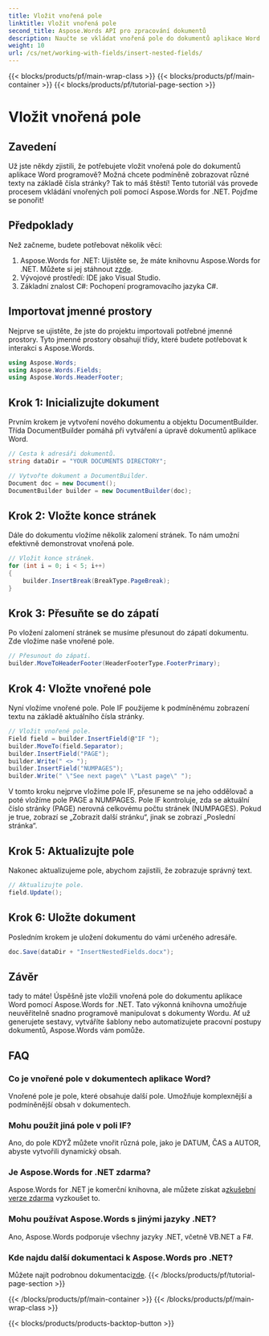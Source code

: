 ```yaml
---
title: Vložit vnořená pole
linktitle: Vložit vnořená pole
second_title: Aspose.Words API pro zpracování dokumentů
description: Naučte se vkládat vnořená pole do dokumentů aplikace Word pomocí Aspose.Words for .NET pomocí našeho podrobného průvodce. Ideální pro vývojáře, kteří chtějí automatizovat vytváření dokumentů.
weight: 10
url: /cs/net/working-with-fields/insert-nested-fields/
---
```


{{< blocks/products/pf/main-wrap-class >}}
{{< blocks/products/pf/main-container >}}
{{< blocks/products/pf/tutorial-page-section >}}

# Vložit vnořená pole

## Zavedení

Už jste někdy zjistili, že potřebujete vložit vnořená pole do dokumentů aplikace Word programově? Možná chcete podmíněně zobrazovat různé texty na základě čísla stránky? Tak to máš štěstí! Tento tutoriál vás provede procesem vkládání vnořených polí pomocí Aspose.Words for .NET. Pojďme se ponořit!

## Předpoklady

Než začneme, budete potřebovat několik věcí:

1.  Aspose.Words for .NET: Ujistěte se, že máte knihovnu Aspose.Words for .NET. Můžete si jej stáhnout z[zde](https://releases.aspose.com/words/net/).
2. Vývojové prostředí: IDE jako Visual Studio.
3. Základní znalost C#: Pochopení programovacího jazyka C#.

## Importovat jmenné prostory

Nejprve se ujistěte, že jste do projektu importovali potřebné jmenné prostory. Tyto jmenné prostory obsahují třídy, které budete potřebovat k interakci s Aspose.Words.

```csharp
using Aspose.Words;
using Aspose.Words.Fields;
using Aspose.Words.HeaderFooter;
```

## Krok 1: Inicializujte dokument

Prvním krokem je vytvoření nového dokumentu a objektu DocumentBuilder. Třída DocumentBuilder pomáhá při vytváření a úpravě dokumentů aplikace Word.

```csharp
// Cesta k adresáři dokumentů.
string dataDir = "YOUR DOCUMENTS DIRECTORY";

// Vytvořte dokument a DocumentBuilder.
Document doc = new Document();
DocumentBuilder builder = new DocumentBuilder(doc);
```

## Krok 2: Vložte konce stránek

Dále do dokumentu vložíme několik zalomení stránek. To nám umožní efektivně demonstrovat vnořená pole.

```csharp
// Vložit konce stránek.
for (int i = 0; i < 5; i++)
{
    builder.InsertBreak(BreakType.PageBreak);
}
```

## Krok 3: Přesuňte se do zápatí

Po vložení zalomení stránek se musíme přesunout do zápatí dokumentu. Zde vložíme naše vnořené pole.

```csharp
// Přesunout do zápatí.
builder.MoveToHeaderFooter(HeaderFooterType.FooterPrimary);
```

## Krok 4: Vložte vnořené pole

Nyní vložíme vnořené pole. Pole IF použijeme k podmíněnému zobrazení textu na základě aktuálního čísla stránky.

```csharp
// Vložit vnořené pole.
Field field = builder.InsertField(@"IF ");
builder.MoveTo(field.Separator);
builder.InsertField("PAGE");
builder.Write(" <> ");
builder.InsertField("NUMPAGES");
builder.Write(" \"See next page\" \"Last page\" ");
```

V tomto kroku nejprve vložíme pole IF, přesuneme se na jeho oddělovač a poté vložíme pole PAGE a NUMPAGES. Pole IF kontroluje, zda se aktuální číslo stránky (PAGE) nerovná celkovému počtu stránek (NUMPAGES). Pokud je true, zobrazí se „Zobrazit další stránku“, jinak se zobrazí „Poslední stránka“.

## Krok 5: Aktualizujte pole

Nakonec aktualizujeme pole, abychom zajistili, že zobrazuje správný text.

```csharp
// Aktualizujte pole.
field.Update();
```

## Krok 6: Uložte dokument

Posledním krokem je uložení dokumentu do vámi určeného adresáře.

```csharp
doc.Save(dataDir + "InsertNestedFields.docx");
```

## Závěr

tady to máte! Úspěšně jste vložili vnořená pole do dokumentu aplikace Word pomocí Aspose.Words for .NET. Tato výkonná knihovna umožňuje neuvěřitelně snadno programově manipulovat s dokumenty Wordu. Ať už generujete sestavy, vytváříte šablony nebo automatizujete pracovní postupy dokumentů, Aspose.Words vám pomůže.

## FAQ

### Co je vnořené pole v dokumentech aplikace Word?
Vnořené pole je pole, které obsahuje další pole. Umožňuje komplexnější a podmíněnější obsah v dokumentech.

### Mohu použít jiná pole v poli IF?
Ano, do pole KDYŽ můžete vnořit různá pole, jako je DATUM, ČAS a AUTOR, abyste vytvořili dynamický obsah.

### Je Aspose.Words for .NET zdarma?
 Aspose.Words for .NET je komerční knihovna, ale můžete získat a[zkušební verze zdarma](https://releases.aspose.com/) vyzkoušet to.

### Mohu používat Aspose.Words s jinými jazyky .NET?
Ano, Aspose.Words podporuje všechny jazyky .NET, včetně VB.NET a F#.

### Kde najdu další dokumentaci k Aspose.Words pro .NET?
 Můžete najít podrobnou dokumentaci[zde](https://reference.aspose.com/words/net/).
{{< /blocks/products/pf/tutorial-page-section >}}

{{< /blocks/products/pf/main-container >}}
{{< /blocks/products/pf/main-wrap-class >}}

{{< blocks/products/products-backtop-button >}}

